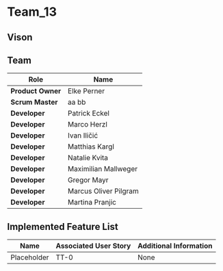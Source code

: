 # Team_13

## Vison


## Team
| Role | Name |
| ---- | ---- |
| **Product Owner** | Elke Perner |
| **Scrum Master** | aa bb |
| **Developer** | Patrick Eckel |
| **Developer** | Marco Herzl |
| **Developer** | Ivan Iličić |
| **Developer** | Matthias Kargl |
| **Developer** | Natalie Kvita |
| **Developer** | Maximilian Mallweger |
| **Developer** | Gregor Mayr |
| **Developer** | Marcus Oliver Pilgram |
| **Developer** | Martina Pranjic |


## Implemented Feature List
| Name | Associated User Story | Additional Information |
| --- | --- | --- |
| Placeholder | TT-0 | None |
